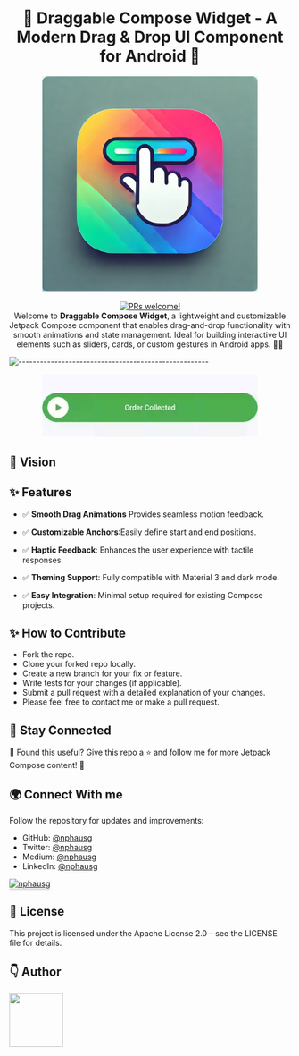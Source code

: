<h1 align="center">
📌 Draggable Compose Widget - A Modern Drag & Drop UI Component for Android 🚀
</h1>
<p align="center">
<a href="https://revolut.me/nphausg" target="_blank"><img src="logo.png" alt="nphausg" style="width: 386px !important;" ></a>
</p>
<p align="center">
<a href="https://reactnative.dev/docs/contributing">
    <img src="https://img.shields.io/badge/PRs-welcome-brightgreen.svg" alt="PRs welcome!" />
</a>
<br>
<span>Welcome to <b>Draggable Compose Widget</b>, a lightweight and customizable Jetpack Compose component that enables drag-and-drop functionality with smooth animations and state management. Ideal for building interactive UI elements such as sliders, cards, or custom gestures in Android apps. 🎨📱
</span>
<br>
</p>

![-----------------------------------------------------](https://raw.githubusercontent.com/andreasbm/readme/master/assets/lines/colored.png)

<p align="center">
<a href="https://revolut.me/nphausg" target="_blank"><img src="docs/demo.gif" alt="nphausg" style="width: 386px !important;" ></a>
</p>

## 🎯 Vision


## ✨ Features

- ✅ **Smooth Drag Animations** Provides seamless motion feedback.

- ✅ **Customizable Anchors**:Easily define start and end positions.

- ✅ **Haptic Feedback**: Enhances the user experience with tactile responses.

- ✅ **Theming Support**: Fully compatible with Material 3 and dark mode.

- ✅ **Easy Integration**: Minimal setup required for existing Compose projects.

## ✨ How to Contribute
- Fork the repo.
- Clone your forked repo locally.
- Create a new branch for your fix or feature.
- Write tests for your changes (if applicable).
- Submit a pull request with a detailed explanation of your changes.
- Please feel free to contact me or make a pull request.

## 📢 Stay Connected
💬 Found this useful? Give this repo a ⭐ and follow me for more Jetpack Compose content! 🎉

## 🌍 Connect With me

Follow the repository for updates and improvements:
- GitHub: [@nphausg](https://github.com/nphausg/loomIn)
- Twitter: [@nphausg](https://x.com/nphausg)
- Medium: [@nphausg](https://medium.com/@nphausg)
- LinkedIn: [@nphausg](https://www.linkedin.com/in/nphausg)


<a href="https://revolut.me/nphausg" target="_blank"><img src="https://www.buymeacoffee.com/assets/img/custom_images/orange_img.png" alt="nphausg" style="height: 41px !important;width: 174px !important;box-shadow: 0px 3px 2px 0px rgba(190, 190, 190, 0.5) !important;-webkit-box-shadow: 0px 3px 2px 0px rgba(190, 190, 190, 0.5) !important;" ></a>

## 📜 License
This project is licensed under the Apache License 2.0 – see the LICENSE file for details.
## 👇 Author

<p>
    <a href="https://nphausg.medium.com/" target="_blank">
    <img src="https://avatars2.githubusercontent.com/u/13111806?s=400&u=f09b6160dbbe2b7eeae0aeb0ab4efac0caad57d7&v=4" width="96" height="96" alt="">
    </a>
</p>
